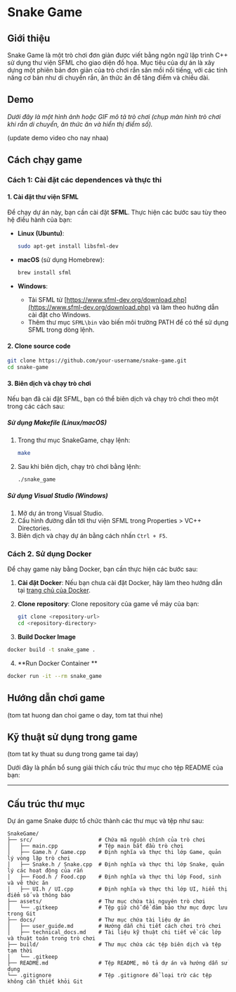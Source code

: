 # Snake Game

## Giới thiệu

Snake Game là một trò chơi đơn giản được viết bằng ngôn ngữ lập trình C++ sử dụng thư viện SFML cho giao diện đồ họa. Mục tiêu của dự án là xây dựng một phiên bản đơn giản của trò chơi rắn săn mồi nổi tiếng, với các tính năng cơ bản như di chuyển rắn, ăn thức ăn để tăng điểm và chiều dài. 

## Demo

*Dưới đây là một hình ảnh hoặc GIF mô tả trò chơi (chụp màn hình trò chơi khi rắn di chuyển, ăn thức ăn và hiển thị điểm số).*

(update demo video cho nay nhaa)

## Cách chạy game

### Cách 1: Cài đặt các dependences và thực thi 

#### 1. Cài đặt thư viện SFML

Để chạy dự án này, bạn cần cài đặt **SFML**. Thực hiện các bước sau tùy theo hệ điều hành của bạn:

- **Linux (Ubuntu)**:
  ```bash
  sudo apt-get install libsfml-dev
  ```

- **macOS** (sử dụng Homebrew):
  ```bash
  brew install sfml
  ```

- **Windows**:
  - Tải SFML từ [https://www.sfml-dev.org/download.php](https://www.sfml-dev.org/download.php) và làm theo hướng dẫn cài đặt cho Windows.
  - Thêm thư mục `SFML\bin` vào biến môi trường PATH để có thể sử dụng SFML trong dòng lệnh.

#### 2. Clone source code

```bash
git clone https://github.com/your-username/snake-game.git
cd snake-game
```

#### 3. Biên dịch và chạy trò chơi

Nếu bạn đã cài đặt SFML, bạn có thể biên dịch và chạy trò chơi theo một trong các cách sau:

##### Sử dụng Makefile (Linux/macOS)
1. Trong thư mục SnakeGame, chạy lệnh:
   ```bash
   make
   ```
2. Sau khi biên dịch, chạy trò chơi bằng lệnh:
   ```bash
   ./snake_game
   ```

##### Sử dụng Visual Studio (Windows)
1. Mở dự án trong Visual Studio.
2. Cấu hình đường dẫn tới thư viện SFML trong Properties > VC++ Directories.
3. Biên dịch và chạy dự án bằng cách nhấn `Ctrl + F5`.

### Cách 2. Sử dụng Docker 

Để chạy game này bằng Docker, bạn cần thực hiện các bước sau:

1. **Cài đặt Docker**:
   Nếu bạn chưa cài đặt Docker, hãy làm theo hướng dẫn tại [trang chủ của Docker](https://docs.docker.com/get-docker/).

2. **Clone repository**:
   Clone repository của game về máy của bạn:

   ```sh
   git clone <repository-url>
   cd <repository-directory>

3. **Build Docker Image**

  ```bash 
  docker build -t snake_game .
  ```

4. **Run Docker Container **

  ```bash
  docker run -it --rm snake_game
  ```


## Hướng dẫn chơi game

(tom tat huong dan choi game o day, tom tat thui nhe)

## Kỹ thuật sử dụng trong game

(tom tat ky thuat su dung trong game tai day)

Dưới đây là phần bổ sung giải thích cấu trúc thư mục cho tệp README của bạn:

---

## Cấu trúc thư mục

Dự án game Snake được tổ chức thành các thư mục và tệp như sau:

```
SnakeGame/
├── src/                     # Chứa mã nguồn chính của trò chơi
│   ├── main.cpp             # Tệp main bắt đầu trò chơi
│   ├── Game.h / Game.cpp    # Định nghĩa và thực thi lớp Game, quản lý vòng lặp trò chơi
│   ├── Snake.h / Snake.cpp  # Định nghĩa và thực thi lớp Snake, quản lý các hoạt động của rắn
│   ├── Food.h / Food.cpp    # Định nghĩa và thực thi lớp Food, sinh và vẽ thức ăn
│   ├── UI.h / UI.cpp        # Định nghĩa và thực thi lớp UI, hiển thị điểm số và thông báo
├── assets/                  # Thư mục chứa tài nguyên trò chơi
│   └── .gitkeep             # Tệp giữ chỗ để đảm bảo thư mục được lưu trong Git
├── docs/                    # Thư mục chứa tài liệu dự án
│   ├── user_guide.md        # Hướng dẫn chi tiết cách chơi trò chơi
│   ├── technical_docs.md    # Tài liệu kỹ thuật chi tiết về các lớp và thuật toán trong trò chơi
├── build/                   # Thư mục chứa các tệp biên dịch và tệp tạm thời
│   └── .gitkeep
├── README.md                # Tệp README, mô tả dự án và hướng dẫn sử dụng
└── .gitignore               # Tệp .gitignore để loại trừ các tệp không cần thiết khỏi Git
```
